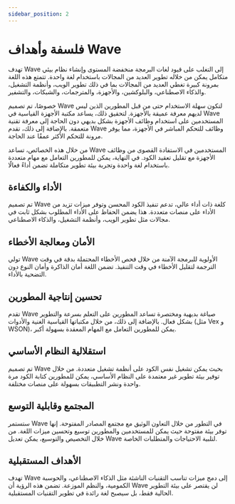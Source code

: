 ```yaml
---
sidebar_position: 2
---
```


# فلسفة وأهداف Wave
تهدف Wave إلى التغلب على قيود لغات البرمجة منخفضة المستوى وإنشاء نظام بيئي متكامل يمكن من خلاله تطوير العديد من المجالات باستخدام لغة واحدة.
تتمتع هذه اللغة بمرونة كبيرة تغطي العديد من المجالات بما في ذلك تطوير الويب، وأنظمة التشغيل، والذكاء الاصطناعي، والبلوكشين، والأجهزة، والمترجمات، والشبكات، والتشفير.

خصوصًا، تم تصميم Wave لتكون سهلة الاستخدام حتى من قبل المطورين الذين ليس لديهم معرفة عميقة بالأجهزة.
لتحقيق ذلك، يساعد مكتبة الأجهزة القياسية في Wave المستخدمين على استخدام وظائف الأجهزة بشكل بديهي دون الحاجة إلى معرفة تقنية متعمقة. بالإضافة إلى ذلك، تقدم Wave وظائف للتحكم المباشر في الأجهزة، مما يوفر مرونة للتحكم الأكثر عمقًا عند الحاجة.

من خلال هذه الخصائص، تساعد Wave المستخدمين في الاستفادة القصوى من وظائف الأجهزة مع تقليل تعقيد الكود.
في النهاية، يمكن للمطورين التعامل مع مهام متعددة باستخدام لغة واحدة وتجربة بيئة تطوير متكاملة تضمن أداءً فعالًا.

## الأداء والكفاءة
تم تصميم Wave كلغة ذات أداء عالي، تدعم تنفيذ الكود المحسن وتوفر ميزات تزيد من الأداء على منصات متعددة.
هذا يضمن الحفاظ على الأداء المطلوب بشكل ثابت في مجالات مثل تطوير الويب، وأنظمة التشغيل، والذكاء الاصطناعي.

## الأمان ومعالجة الأخطاء
تولي Wave الأولوية للبرمجة الآمنة من خلال فحص الأخطاء المحتملة بدقة في وقت الترجمة لتقليل الأخطاء في وقت التنفيذ.
تضمن اللغة أمان الذاكرة وأمان النوع دون التضحية بالأداء.

## تحسين إنتاجية المطورين
تقدم Wave صياغة بديهية ومختصرة تساعد المطورين على التعلم بسرعة والتطوير بشكل فعال.
بالإضافة إلى ذلك، من خلال مكتباتها القياسية الغنية والأدوات (مثل Vex و WSON)، يمكن للمطورين التعامل مع المهام المعقدة بسهولة أكبر.

## استقلالية النظام الأساسي
تم تصميم Wave بحيث يمكن تشغيل نفس الكود على أنظمة تشغيل متعددة.
من خلال توفير بيئة تطوير غير معتمدة على النظام الأساسي، يمكن للمطورين كتابة الكود مرة واحدة ونشر التطبيقات بسهولة على منصات مختلفة.

## المجتمع وقابلية التوسع
ستستمر Wave في التطور من خلال التعاون الوثيق مع مجتمع المصادر المفتوحة.
إنها توفر بيئة مفتوحة حيث يمكن للمستخدمين والمطورين توسيع وتحسين ميزات اللغة.
من خلال التخصيص والتوسيع، يمكن تعديل Wave لتلبية الاحتياجات والمتطلبات الخاصة.

## الأهداف المستقبلية
تهدف Wave إلى دمج ميزات تناسب التقنيات الناشئة مثل الذكاء الاصطناعي، والحوسبة الكمومية، والنظم الموزعة.
تضمن هذه الرؤية أن Wave لن يقتصر على بيئة التطوير الحالية فقط، بل سيصبح لغة رائدة في تطوير التقنيات المستقبلية.